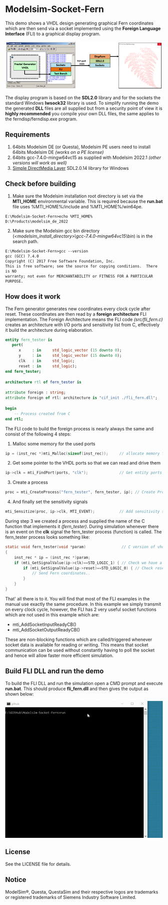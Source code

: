 # Modelsim-Socket-Fern

This demo shows a VHDL design generating graphical Fern coordinates which are then send via a socket implemented using the **Foreign Language Interface** (FLI) to a graphical display program.

<img src="fern_modelsim.png" alt="Fern Modelsim Image"/>

The display program is based on the **SDL2.0** library and for the sockets the standard Windows **lwsock32** library is used. To simplify running the demo the generated **DLL** files are all supplied but from a security point of view it is **highly recommended** you compile your own DLL files, the same applies to the ferndisp/ferndisp.exe program.


## Requirements
1) 64bits Modelsim DE (or Questa), Modelsim PE users need to install 64bits Modelsim DE *(works on a PE license)*
2) 64bits gcc-7.4.0-mingw64vc15 as supplied with Modelsim 2022.1 *(other versions will work as well)*
3) [Simple DirectMedia Layer](https://www.libsdl.org/) SDL2.0.14 library for Windows

## Check before building
1) Make sure the Modelsim installation root directory is set via the **MTI_HOME** environmental variable. This is required because the **run.bat** file uses %MTI_HOME%/include and %MTI_HOME%/win64pe.
```
E:\Modelsim-Socket-Fern>echo %MTI_HOME%
D:\Products\modelsim_de_2022
```

2) Make sure the Modelsim gcc bin directory (*<modelsim_install_directory>\gcc-7.4.0-mingw64vc15\bin*) is in the search path.
```
E:\Modelsim-Socket-Fern>gcc --version
gcc (GCC) 7.4.0
Copyright (C) 2017 Free Software Foundation, Inc.
This is free software; see the source for copying conditions.  There is NO
warranty; not even for MERCHANTABILITY or FITNESS FOR A PARTICULAR PURPOSE.
```

## How does it work

The Fern generator generates new coordinates every clock cycle after reset. These coordinates are then read by a **foreign architecture** FLI implementation. The Foreign Architecture means the FLI code *(src/fli_fern.c)* creates an architecture with I/O ports and sensitivity list from C, effectively it build the architecture during elaboration. 

```VHDL
entity fern_tester is
   port( 
      x     : in     std_logic_vector (15 downto 0);
      y     : in     std_logic_vector (15 downto 0);
      clk   : in     std_logic;
      reset : in     std_logic);
end fern_tester;

architecture rtl of fern_tester is

attribute foreign : string;
attribute foreign of rtl: architecture is "cif_init ./fli_fern.dll";

begin
    -- Process created from C
end rtl;
```

The FLI code to build the foreign process is nearly always the same and consist of the following 4 steps:

1) Malloc some memory for the used ports

```C
ip = (inst_rec *)mti_Malloc(sizeof(inst_rec));     // allocate memory for ports
```

2) Get some pointer to the VHDL ports so that we can read and drive them

```C
ip->clk = mti_FindPort(ports, "clk");              // Get entity ports
```

3) Create a process

```C
proc = mti_CreateProcess("fern_tester", fern_tester, ip); // Create Process
```

4) And finally set the sensitivity signals

```C
mti_Sensitize(proc, ip->clk, MTI_EVENT);           // Add sensitivity signals
```

During step 3 we created a process and supplied the name of the C function that implements it *(fern_tester)*. During simulation whenever there is an event on the **clk** signal the fern_tester process (function) is called. The fern_tester process looks something like:

```C
static void fern_tester(void *param)                // C version of vhdl_fern process
{
    inst_rec * ip = (inst_rec *)param;
    if (mti_GetSignalValue(ip->clk)==STD_LOGIC_1) { // Check we have a rising edge
        if (mti_GetSignalValue(ip->reset)==STD_LOGIC_0) { // Check reset negated
            // Send Fern coordinates..
        }           
    }
}
```

That' all there is to it. You will find that most of the FLI examples in the manual use exactly the same procedure. In this example we simply transmit on every clock cycle, however, the FLI has 2 very useful socket functions which are not used in this example which are:

* mti_AddSocketInputReadyCB()
* mti_AddSocketOutputReadyCB()

These are non-blocking functions which are called/triggered whenever socket data is available for reading or writing. This means that socket communication can be used without constantly having to poll the socket and hence will allow faster more efficient simulation.


## Build FLI DLL and run the demo
To build the FLI DLL and run the simulation open a CMD prompt and execute **run.bat**. This should produce **fli_fern.dll** and then gives the output as shown below:

![Gif Image showing running process](fern.gif "Running Modelsim")



## License

See the LICENSE file for details.

## Notice
ModelSim®, Questa, QuestaSim and their respective logos are trademarks or registered trademarks of Siemens Industry Software Limited.